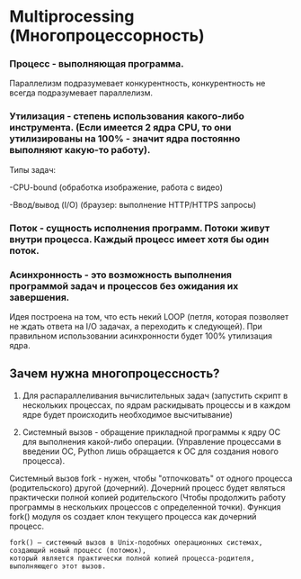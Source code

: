 # Multiprocessing (Многопроцессорность)

### Процесс - выполняющая программа.

Параллелизм подразумевает конкурентность, конкурентность не всегда подразумевает параллелизм. 

### Утилизация - степень использования какого-либо инструмента. (Если имеется 2 ядра CPU, то они утилизированы на 100% - значит ядра постоянно выполняют какую-то работу).

Типы задач:

-CPU-bound (обработка изображение, работа с видео)

-Ввод/вывод (I/O) (браузер: выполнение HTTP/HTTPS запросы)

### Поток - сущность исполнения программ. Потоки живут внутри процесса. Каждый процесс имеет хотя бы один поток.

### Асинхронность - это возможность выполнения программой задач и процессов без ожидания их завершения.

Идея построена на том, что есть некий LOOP (петля, которая позволяет  не ждать ответа на I/O задачах, а переходить к следующей).
При правильном использовании асинхронности будет 100% утилизация ядра.

## Зачем нужна многопроцессность? 

1) Для распараллеливания вычислительных задач (запустить скрипт в нескольких процессах, по ядрам раскидывать процессы и в каждом ядре будет происходить необходимое высчитывание)

2) Системный вызов - обращение прикладной программы к ядру ОС для выполнения какой-либо операции. (Управление процессами в введении ОС, Python лишь обращается к ОС для создания нового процесса).

Системный вызов fork - нужен, чтобы "отпочковать" от одного процесса (родительского) другой (дочерний). Дочерний процесс будет являться практически полной копией родительского (Чтобы продолжить работу программы в нескольких процессов с определенной точки). Функция fork() модуля os создает клон текущего процесса как дочерний процесс. 

```
fork() — системный вызов в Unix-подобных операционных системах, создающий новый процесс (потомок), 
который является практически полной копией процесса-родителя, выполняющего этот вызов.
```
